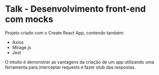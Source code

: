 # Talk - Desenvolvimento front-end com mocks

Projeto criado com o Create React App, contendo também:
- Axios
- Mirage.js
- Jest

O intuito é demonstrar as vantagens da criação de um app utilizando uma ferramenta para interceptar requests e fazer stub das respostas.
